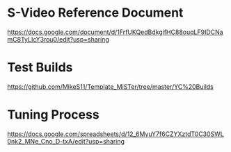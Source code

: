 # S-Video Reference Document
https://docs.google.com/document/d/1FrfUKQedBdkgifHC88ouqLF9IDCNamC8TyLIcY3rou0/edit?usp=sharing
# Test Builds
https://github.com/MikeS11/Template_MiSTer/tree/master/YC%20Builds
# Tuning Process
https://docs.google.com/spreadsheets/d/12_6MyuY7f6CZYXztdT0C30SWL0nk2_MNe_Cno_D-txA/edit?usp=sharing


